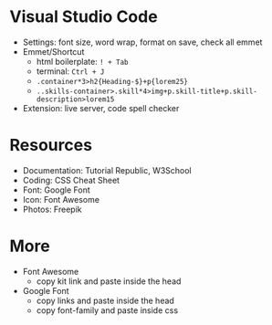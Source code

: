 # Visual Studio Code

- Settings: font size, word wrap, format on save, check all emmet
- Emmet/Shortcut
    - html boilerplate: ``! + Tab``
    - terminal: ``Ctrl + J``
    - `.container*3>h2{Heading-$}+p{lorem25}`
    - `..skills-container>.skill*4>img+p.skill-title+p.skill-description>lorem15`
- Extension: live server, code spell checker

# Resources

- Documentation: Tutorial Republic, W3School
- Coding: CSS Cheat Sheet
- Font: Google Font
- Icon: Font Awesome
- Photos: Freepik

# More
- Font Awesome
    - copy kit link and paste inside the head
- Google Font
    - copy links and paste inside the head
    - copy font-family and paste inside css
